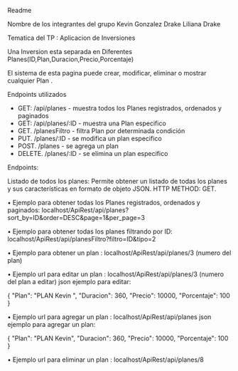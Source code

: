 Readme

Nombre de los integrantes del grupo
Kevin Gonzalez Drake
Liliana Drake

Tematica del TP : Aplicacion de Inversiones

Una Inversion esta separada en Diferentes Planes(ID,Plan,Duracion,Precio,Porcentaje)

El sistema de esta pagina puede crear, modificar, eliminar o mostrar cualquier Plan .

Endpoints utilizados

* GET:    /api/planes                  - muestra todos los Planes registrados, ordenados y paginados
* GET:    /api/planes/:ID              - muestra una Plan especifico
* GET.    /planesFiltro                - filtra Plan por determinada condición
* PUT.    /planes/:ID                  - se modifica un plan especifico
* POST.   /planes                      - se agrega un plan
* DELETE. /planes/:ID                  - se elimina un plan especifico


Endpoints:

 Listado de todos los planes: Permite obtener un listado de todas los planes y sus características en formato de objeto JSON. HTTP METHOD: GET.

• Ejemplo para obtener todas los Planes registrados, ordenados y paginados: localhost/ApiRest/api/planes?sort_by=ID&order=DESC&page=1&per_page=3

• Ejemplo para obtener todas los planes filtrando por ID: localhost/ApiRest/api/planesFiltro?filtro=ID&tipo=2

• Ejemplo para obtener un plan : localhost/ApiRest/api/planes/3 (numero del plan)


• Ejemplo url para editar un plan : localhost/ApiRest/api/planes/3 (numero del plan a editar)
json ejemplo para editar:

{
        "Plan": "PLAN Kevin ",
        "Duracion": 360,
        "Precio": 10000,
        "Porcentaje": 100
}

• Ejemplo url para agregar un plan : localhost/ApiRest/api/planes
json ejemplo para agregar un plan:

{
        "Plan": "PLAN Kevin",
        "Duracion": 360,
        "Precio": 10000,
        "Porcentaje": 100
}

• Ejemplo url para eliminar un plan : localhost/ApiRest/api/planes/8


               
